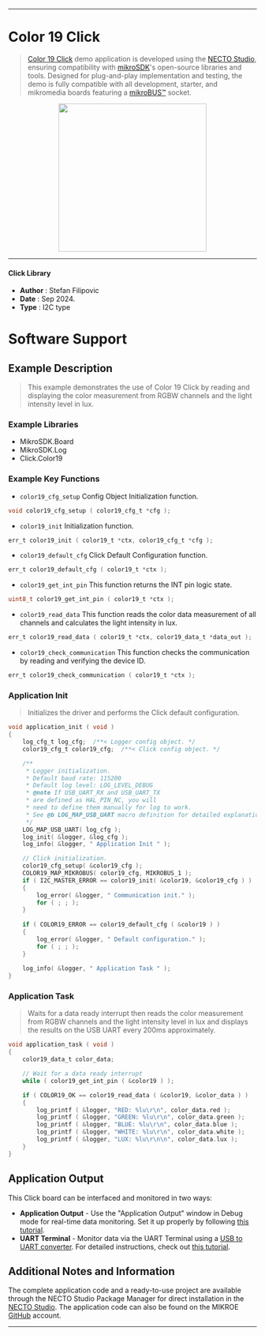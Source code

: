 
---
# Color 19 Click

> [Color 19 Click](https://www.mikroe.com/?pid_product=MIKROE-6415) demo application is developed using
the [NECTO Studio](https://www.mikroe.com/necto), ensuring compatibility with [mikroSDK](https://www.mikroe.com/mikrosdk)'s
open-source libraries and tools. Designed for plug-and-play implementation and testing, the demo is fully compatible with
all development, starter, and mikromedia boards featuring a [mikroBUS&trade;](https://www.mikroe.com/mikrobus) socket.

<p align="center">
  <img src="https://www.mikroe.com/?pid_product=&image=1" height=300px>
</p>

---

#### Click Library

- **Author**        : Stefan Filipovic
- **Date**          : Sep 2024.
- **Type**          : I2C type

# Software Support

## Example Description

> This example demonstrates the use of Color 19 Click by reading and displaying the color measurement from RGBW channels and the light intensity level in lux.

### Example Libraries

- MikroSDK.Board
- MikroSDK.Log
- Click.Color19

### Example Key Functions

- `color19_cfg_setup` Config Object Initialization function.
```c
void color19_cfg_setup ( color19_cfg_t *cfg );
```

- `color19_init` Initialization function.
```c
err_t color19_init ( color19_t *ctx, color19_cfg_t *cfg );
```

- `color19_default_cfg` Click Default Configuration function.
```c
err_t color19_default_cfg ( color19_t *ctx );
```

- `color19_get_int_pin` This function returns the INT pin logic state.
```c
uint8_t color19_get_int_pin ( color19_t *ctx );
```

- `color19_read_data` This function reads the color data measurement of all channels and calculates the light intensity in lux.
```c
err_t color19_read_data ( color19_t *ctx, color19_data_t *data_out );
```

- `color19_check_communication` This function checks the communication by reading and verifying the device ID.
```c
err_t color19_check_communication ( color19_t *ctx );
```

### Application Init

> Initializes the driver and performs the Click default configuration.

```c
void application_init ( void )
{
    log_cfg_t log_cfg;  /**< Logger config object. */
    color19_cfg_t color19_cfg;  /**< Click config object. */

    /** 
     * Logger initialization.
     * Default baud rate: 115200
     * Default log level: LOG_LEVEL_DEBUG
     * @note If USB_UART_RX and USB_UART_TX 
     * are defined as HAL_PIN_NC, you will 
     * need to define them manually for log to work. 
     * See @b LOG_MAP_USB_UART macro definition for detailed explanation.
     */
    LOG_MAP_USB_UART( log_cfg );
    log_init( &logger, &log_cfg );
    log_info( &logger, " Application Init " );

    // Click initialization.
    color19_cfg_setup( &color19_cfg );
    COLOR19_MAP_MIKROBUS( color19_cfg, MIKROBUS_1 );
    if ( I2C_MASTER_ERROR == color19_init( &color19, &color19_cfg ) ) 
    {
        log_error( &logger, " Communication init." );
        for ( ; ; );
    }
    
    if ( COLOR19_ERROR == color19_default_cfg ( &color19 ) )
    {
        log_error( &logger, " Default configuration." );
        for ( ; ; );
    }
    
    log_info( &logger, " Application Task " );
}
```

### Application Task

> Waits for a data ready interrupt then reads the color measurement from 
RGBW channels and the light intensity level in lux and displays the results
on the USB UART every 200ms approximately.

```c
void application_task ( void )
{
    color19_data_t color_data;

    // Wait for a data ready interrupt
    while ( color19_get_int_pin ( &color19 ) );

    if ( COLOR19_OK == color19_read_data ( &color19, &color_data ) )
    {
        log_printf ( &logger, "RED: %lu\r\n", color_data.red );
        log_printf ( &logger, "GREEN: %lu\r\n", color_data.green );
        log_printf ( &logger, "BLUE: %lu\r\n", color_data.blue );
        log_printf ( &logger, "WHITE: %lu\r\n", color_data.white );
        log_printf ( &logger, "LUX: %lu\r\n\n", color_data.lux );
    }
}
```

## Application Output

This Click board can be interfaced and monitored in two ways:
- **Application Output** - Use the "Application Output" window in Debug mode for real-time data monitoring.
Set it up properly by following [this tutorial](https://www.youtube.com/watch?v=ta5yyk1Woy4).
- **UART Terminal** - Monitor data via the UART Terminal using
a [USB to UART converter](https://www.mikroe.com/click/interface/usb?interface*=uart,uart). For detailed instructions,
check out [this tutorial](https://help.mikroe.com/necto/v2/Getting%20Started/Tools/UARTTerminalTool).

## Additional Notes and Information

The complete application code and a ready-to-use project are available through the NECTO Studio Package Manager for 
direct installation in the [NECTO Studio](https://www.mikroe.com/necto). The application code can also be found on
the MIKROE [GitHub](https://github.com/MikroElektronika/mikrosdk_click_v2) account.

---
